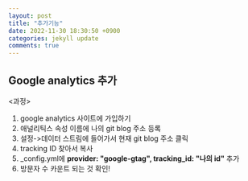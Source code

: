 ```yaml
---
layout: post
title: "추가기능"
date: 2022-11-30 18:30:50 +0900
categories: jekyll update
comments: true
---
```


## Google analytics 추가
<과정>
1. google analytics 사이트에 가입하기
2. 애널리틱스 속성 이름에 나의 git blog 주소 등록
3. 설정->데이터 스트림에 들어가서 현재 git blog 주소 클릭
4. tracking ID 찾아서 복사
5. _config.yml에 **provider: "google-gtag", tracking_id: "나의 id"** 추가
6. 방문자 수 카운트 되는 것 확인!
